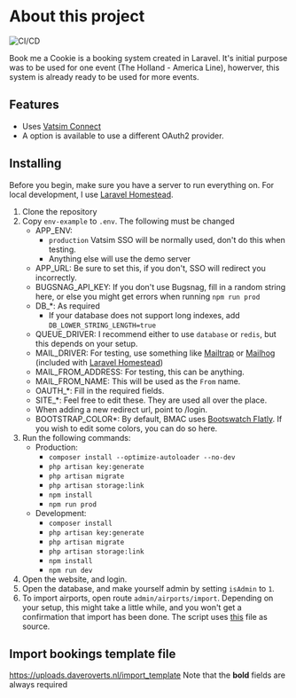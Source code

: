 # About this project

![CI/CD](https://github.com/daveroverts/bmac/workflows/CI/CD/badge.svg)

Book me a Cookie is a booking system created in Laravel. It's initial purpose was to be used for one event (The Holland - America Line), howerver, this system is already ready to be used for more events.

## Features

- Uses [Vatsim Connect](https://vatsimnetwork.github.io/documentation/connect)
- A option is available to use a different OAuth2 provider.

## Installing

Before you begin, make sure you have a server to run everything on. For local development, I use [Laravel Homestead](https://laravel.com/docs/master/homestead).

1. Clone the repository
2. Copy `env-example` to `.env`. The following must be changed
    - APP_ENV:
        - `production` Vatsim SSO will be normally used, don't do this when testing.
        - Anything else will use the demo server
    - APP_URL: Be sure to set this, if you don't, SSO will redirect you incorrectly.
    - BUGSNAG_API_KEY: If you don't use Bugsnag, fill in a random string here, or else you might get errors when running `npm run prod`
    - DB\_\*: As required
        - If your database does not support long indexes, add `DB_LOWER_STRING_LENGTH=true`
    - QUEUE_DRIVER: I recommend either to use `database` or `redis`, but this depends on your setup.
    - MAIL_DRIVER: For testing, use something like [Mailtrap](https://mailtrap.io/) or [Mailhog](https://github.com/mailhog/MailHog) (included with [Laravel Homestead](https://laravel.com/docs/master/homestead))
    - MAIL_FROM_ADDRESS: For testing, this can be anything.
    - MAIL_FROM_NAME: This will be used as the `From` name.
    - OAUTH\_\*: Fill in the required fields.
    - SITE\_\*: Feel free to edit these. They are used all over the place.
    - When adding a new redirect url, point to /login.
    - BOOTSTRAP_COLOR\*: By default, BMAC uses [Bootswatch Flatly](https://bootswatch.com/flatly/). If you wish to edit some colors, you can do so here.
3. Run the following commands:
    - Production:
        - `composer install --optimize-autoloader --no-dev`
        - `php artisan key:generate`
        - `php artisan migrate`
        - `php artisan storage:link`
        - `npm install`
        - `npm run prod`
    - Development:
        - `composer install`
        - `php artisan key:generate`
        - `php artisan migrate`
        - `php artisan storage:link`
        - `npm install`
        - `npm run dev`
4. Open the website, and login.
5. Open the database, and make yourself admin by setting `isAdmin` to `1`.
6. To import airports, open route `admin/airports/import`. Depending on your setup, this might take a little while, and you won't get a confirmation that import has been done. The script uses [this](https://github.com/jpatokal/openflights/blob/master/data/airports.dat) file as source.

## Import bookings template file

<https://uploads.daveroverts.nl/import_template>
Note that the **bold** fields are always required
